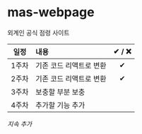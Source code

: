 # mas-webpage

외계인 공식 점령 사이트

| 일정  | 내용                    | ✔ / ❌ |
| :---: | :---------------------- | :----: |
| 1주차 | 기존 코드 리액트로 변환 |   ✔   |
| 2주차 | 기존 코드 리액트로 변환 |    ✔   |
| 3주차 | 보충할 부분 보충        |        |
| 4주차 | 추가할 기능 추가        |        |

<!-- |일정|내용|✔ / ❌|
|:--:|:--|:--:|
|8 / 12|MAS 웹페이지 틀|✔|
|8 / 17|MAS CSS 삽입|✔|
|8 / 25|MAS 웹페이지 상세 구현|✔|
|8 / 26|MAS 웹페이지 상세 구현 2|✔|
|8 / 25|MAS 웹페이지 상세 구현|✔|
|8 / 26|MAS 웹페이지 상세 구현 2|✔|
|8 / 27|MAS 웹페이지 상세 구현 3|✔|
|8 / 28|MAS 웹페이지 상세 구현 4|✔|
<<<<<<< HEAD
|8 / 29|정기 회의 / MAS 웹페이지 상세 구현 5||
|8 / 26|MAS 웹페이지 상세 구현 6|| -->

_지속 추가_
